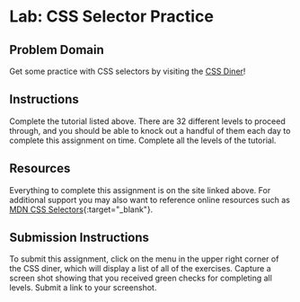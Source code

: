 # Lab: CSS Selector Practice

## Problem Domain

Get some practice with CSS selectors by visiting the [CSS Diner](https://flukeout.github.io/)!

## Instructions

Complete the tutorial listed above. There are 32 different levels to proceed through, and you should be able to knock out a handful of them each day to complete this assignment on time. Complete all the levels of the tutorial.

## Resources

Everything to complete this assignment is on the site linked above. For additional support you may also want to reference online resources such as [MDN CSS Selectors](https://developer.mozilla.org/en-US/docs/Web/CSS/CSS_Selectors){:target="_blank"}.

## Submission Instructions

To submit this assignment, click on the menu in the upper right corner of the CSS diner, which will display a list of all of the exercises. Capture a screen shot showing that you received green checks for completing all levels. Submit a link to your screenshot.